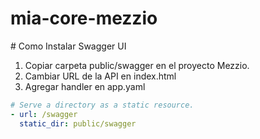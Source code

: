 # mia-core-mezzio

# Como Instalar Swagger UI
1. Copiar carpeta public/swagger en el proyecto Mezzio.
2. Cambiar URL de la API en index.html
3. Agregar handler en app.yaml
```yaml
# Serve a directory as a static resource.
- url: /swagger
  static_dir: public/swagger
```